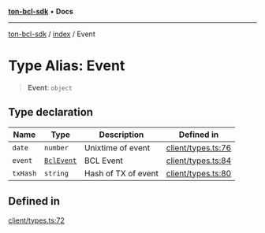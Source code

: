 [**ton-bcl-sdk**](../../README.md) • **Docs**

***

[ton-bcl-sdk](../../README.md) / [index](../README.md) / Event

# Type Alias: Event

> **Event**: `object`

## Type declaration

| Name | Type | Description | Defined in |
| ------ | ------ | ------ | ------ |
| `date` | `number` | Unixtime of event | [client/types.ts:76](https://github.com/ton-fun-tech/ton-bcl-sdk/blob/4dc8576c8b5afcf36dbccde36654b6e5b45787e5/src/client/types.ts#L76) |
| `event` | [`BclEvent`](BclEvent.md) | BCL Event | [client/types.ts:84](https://github.com/ton-fun-tech/ton-bcl-sdk/blob/4dc8576c8b5afcf36dbccde36654b6e5b45787e5/src/client/types.ts#L84) |
| `txHash` | `string` | Hash of TX of event | [client/types.ts:80](https://github.com/ton-fun-tech/ton-bcl-sdk/blob/4dc8576c8b5afcf36dbccde36654b6e5b45787e5/src/client/types.ts#L80) |

## Defined in

[client/types.ts:72](https://github.com/ton-fun-tech/ton-bcl-sdk/blob/4dc8576c8b5afcf36dbccde36654b6e5b45787e5/src/client/types.ts#L72)

